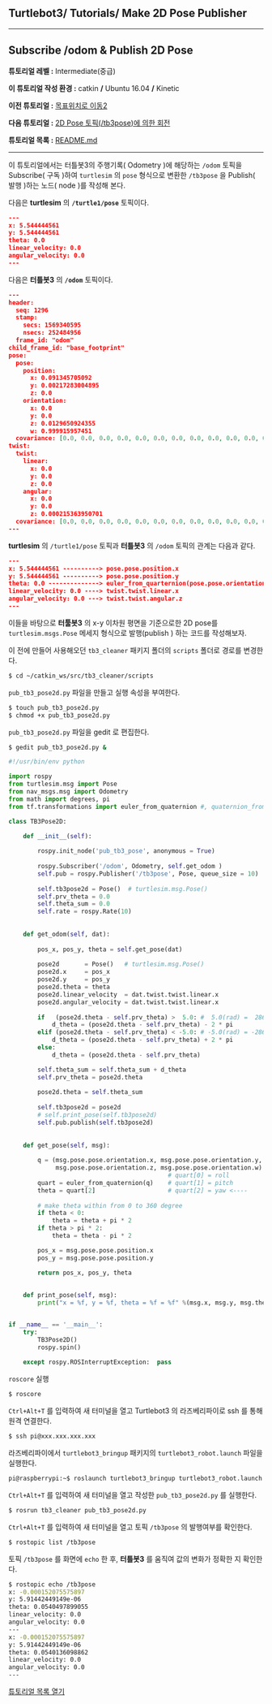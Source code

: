 ## Turtlebot3/ Tutorials/ Make 2D Pose Publisher



---

## Subscribe /odom & Publish 2D Pose

**튜토리얼 레벨 :**  Intermediate(중급)

**이 튜토리얼 작성 환경 :**  catkin **/** Ubuntu 16.04 **/** Kinetic

**이전 튜토리얼 :** [목표위치로 이동2](./tb3_4_GoToGoal.md)

**다음 튜토리얼 :** [2D Pose 토픽(/tb3pose)에 의한 회전](./tb3_6_Rotate_by_Pose2D.md)

**튜토리얼 목록 :** [README.md](../README.md)

------

이 튜토리얼에서는 터틀봇3의 주행기록( Odometry )에 해당하는 `/odom` 토픽을 Subscribe( 구독 )하여 `turtlesim` 의 `pose` 형식으로 변환한 `/tb3pose` 을 Publish( 발행 )하는 노드( node )를 작성해 본다. 



다음은  **turtlesim** 의 **`/turtle1/pose`** 토픽이다. 

```json
---
x: 5.544444561
y: 5.544444561
theta: 0.0
linear_velocity: 0.0
angular_velocity: 0.0
---
```



다음은 **터틀봇3** 의 **`/odom`** 토픽이다. 

```json
---
header: 
  seq: 1296
  stamp: 
    secs: 1569340595
    nsecs: 252484956
  frame_id: "odom"
child_frame_id: "base_footprint"
pose: 
  pose: 
    position: 
      x: 0.091345705092
      y: 0.00217283004895
      z: 0.0
    orientation: 
      x: 0.0
      y: 0.0
      z: 0.0129650924355
      w: 0.999915957451
  covariance: [0.0, 0.0, 0.0, 0.0, 0.0, 0.0, 0.0, 0.0, 0.0, 0.0, 0.0, 0.0, 0.0, 0.0, 0.0, 0.0, 0.0, 0.0, 0.0, 0.0, 0.0, 0.0, 0.0, 0.0, 0.0, 0.0, 0.0, 0.0, 0.0, 0.0, 0.0, 0.0, 0.0, 0.0, 0.0, 0.0]
twist: 
  twist: 
    linear: 
      x: 0.0
      y: 0.0
      z: 0.0
    angular: 
      x: 0.0
      y: 0.0
      z: 0.000215363950701
  covariance: [0.0, 0.0, 0.0, 0.0, 0.0, 0.0, 0.0, 0.0, 0.0, 0.0, 0.0, 0.0, 0.0, 0.0, 0.0, 0.0, 0.0, 0.0, 0.0, 0.0, 0.0, 0.0, 0.0, 0.0, 0.0, 0.0, 0.0, 0.0, 0.0, 0.0, 0.0, 0.0, 0.0, 0.0, 0.0, 0.0]
---
```



**turtlesim** 의 `/turtle1/pose` 토픽과 **터틀봇3** 의 `/odom` 토픽의 관계는 다음과 같다. 

```json
---
x: 5.544444561 ----------> pose.pose.position.x
y: 5.544444561 ----------> pose.pose.position.y
theta: 0.0 --------------> euler_from_quarternion(pose.pose.orientation.x,y,z,w)[2]
linear_velocity: 0.0 ----> twist.twist.linear.x
angular_velocity: 0.0 ---> twist.twist.angular.z
---
```



이들을 바탕으로 **터툴봇3** 의 x-y 이차원 평면을 기준으로한 2D pose를 `turtlesim.msgs.Pose` 메세지 형식으로 발행(publish ) 하는 코드를 작성해보자.



이 전에 만들어 사용해오던  `tb3_cleaner` 패키지 폴더의 `scripts` 폴더로 경로를 변경한다.

```bash
$ cd ~/catkin_ws/src/tb3_cleaner/scripts
```

`pub_tb3_pose2d.py` 파일을 만들고 실행 속성을 부여한다. 

```bash
$ touch pub_tb3_pose2d.py
$ chmod +x pub_tb3_pose2d.py
```

`pub_tb3_pose2d.py` 파일을 gedit 로 편집한다. 

```bash
$ gedit pub_tb3_pose2d.py &
```

```python
#!/usr/bin/env python

import rospy
from turtlesim.msg import Pose
from nav_msgs.msg import Odometry
from math import degrees, pi
from tf.transformations import euler_from_quaternion #, quaternion_from_euler

class TB3Pose2D:

    def __init__(self):
    
        rospy.init_node('pub_tb3_pose', anonymous = True)
        
        rospy.Subscriber('/odom', Odometry, self.get_odom )
        self.pub = rospy.Publisher('/tb3pose', Pose, queue_size = 10)
        
        self.tb3pose2d = Pose()  # turtlesim.msg.Pose()      
        self.prv_theta = 0.0
        self.theta_sum = 0.0
        self.rate = rospy.Rate(10)
        
        
    def get_odom(self, dat):
        
        pos_x, pos_y, theta = self.get_pose(dat)
        
        pose2d       = Pose()   # turtlesim.msg.Pose()
        pose2d.x     = pos_x
        pose2d.y     = pos_y
        pose2d.theta = theta
        pose2d.linear_velocity  = dat.twist.twist.linear.x
        pose2d.angular_velocity = dat.twist.twist.linear.x
        
        if   (pose2d.theta - self.prv_theta) >  5.0: #  5.0(rad) =  286.479(deg)
            d_theta = (pose2d.theta - self.prv_theta) - 2 * pi            
        elif (pose2d.theta - self.prv_theta) < -5.0: # -5.0(rad) = -286.479(deg)
            d_theta = (pose2d.theta - self.prv_theta) + 2 * pi
        else:
            d_theta = (pose2d.theta - self.prv_theta)

        self.theta_sum = self.theta_sum + d_theta
        self.prv_theta = pose2d.theta
        
        pose2d.theta = self.theta_sum
        
        self.tb3pose2d = pose2d
        # self.print_pose(self.tb3pose2d)
        self.pub.publish(self.tb3pose2d)
        
        
    def get_pose(self, msg):
        
        q = (msg.pose.pose.orientation.x, msg.pose.pose.orientation.y, 
             msg.pose.pose.orientation.z, msg.pose.pose.orientation.w)
                                            # quart[0] = roll
        quart = euler_from_quaternion(q)    # quart[1] = pitch
        theta = quart[2]                    # quart[2] = yaw <----
        
    	# make theta within from 0 to 360 degree
        if theta < 0:
            theta = theta + pi * 2
        if theta > pi * 2:
            theta = theta - pi * 2

        pos_x = msg.pose.pose.position.x
        pos_y = msg.pose.pose.position.y

        return pos_x, pos_y, theta
        
        
    def print_pose(self, msg):
        print("x = %f, y = %f, theta = %f = %f" %(msg.x, msg.y, msg.theta, degrees(msg.theta)))


if __name__ == '__main__':
    try:
        TB3Pose2D()
        rospy.spin()
        
    except rospy.ROSInterruptException:  pass

```



`roscore` 실행

```bash
$ roscore
```



`Ctrl+Alt+T` 를 입력하여 새 터미널을 열고 Turtlebot3 의 라즈베리파이로 ssh 를 통해 원격 연결한다.

```bash
$ ssh pi@xxx.xxx.xxx.xxx
```



라즈베리파이에서 ```turtlebot3_bringup``` 패키지의 `turtlebot3_robot.launch` 파일을 실행한다.

```bash
pi@raspberrypi:~$ roslaunch turtlebot3_bringup turtlebot3_robot.launch
```



`Ctrl+Alt+T` 를 입력하여 새 터미널을 열고 작성한  `pub_tb3_pose2d.py` 를 실행한다. 

```bash
$ rosrun tb3_cleaner pub_tb3_pose2d.py
```



`Ctrl+Alt+T` 를 입력하여 새 터미널을 열고 토픽 `/tb3pose` 의  발행여부를 확인한다.

```bash
$ rostopic list /tb3pose
```



토픽 `/tb3pose` 를 화면에 `echo` 한 후, **터틀봇3** 를 움직여 값의 변화가 정확한 지 확인한다.

```bash
$ rostopic echo /tb3pose
x: -0.000152075575897
y: 5.91442449149e-06
theta: 0.0540497899055
linear_velocity: 0.0
angular_velocity: 0.0
---
x: -0.000152075575897
y: 5.91442449149e-06
theta: 0.0540136098862
linear_velocity: 0.0
angular_velocity: 0.0
---
```





[튜토리얼 목록 열기](../README.md)


